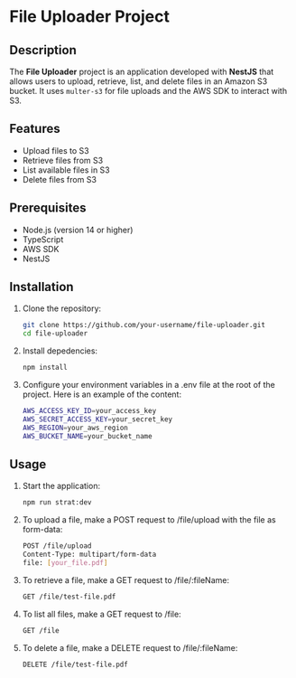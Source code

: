 # File Uploader Project

## Description

The **File Uploader** project is an application developed with **NestJS** that allows users to upload, retrieve, list, and delete files in an Amazon S3 bucket. It uses `multer-s3` for file uploads and the AWS SDK to interact with S3.

## Features

- Upload files to S3
- Retrieve files from S3
- List available files in S3
- Delete files from S3

## Prerequisites

- Node.js (version 14 or higher)
- TypeScript
- AWS SDK
- NestJS

## Installation

1. Clone the repository:

   ```bash
   git clone https://github.com/your-username/file-uploader.git
   cd file-uploader

2. Install depedencies:

   ```bash
   npm install

3. Configure your environment variables in a .env file at the root of the project. Here is an example of the content:

   ```bash
   AWS_ACCESS_KEY_ID=your_access_key
   AWS_SECRET_ACCESS_KEY=your_secret_key
   AWS_REGION=your_aws_region
   AWS_BUCKET_NAME=your_bucket_name

## Usage

1. Start the application:

   ```bash
   npm run strat:dev

2. To upload a file, make a POST request to /file/upload with the file as form-data:

   ```bash
   POST /file/upload
   Content-Type: multipart/form-data
   file: [your_file.pdf]

3. To retrieve a file, make a GET request to /file/:fileName:

   ```bash
   GET /file/test-file.pdf

4. To list all files, make a GET request to /file:

   ```bash
   GET /file

5. To delete a file, make a DELETE request to /file/:fileName:

   ```bash
   DELETE /file/test-file.pdf
